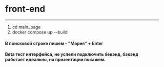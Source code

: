 # front-end
---
1. cd main_page
2. docker compose up --build

#### В поисковой строке пишем - "Мария" + Enter
#### Beta тест интерфейса, не успели подключить бекэнд, бэкэнд работает идеально, на призентации покажем.
